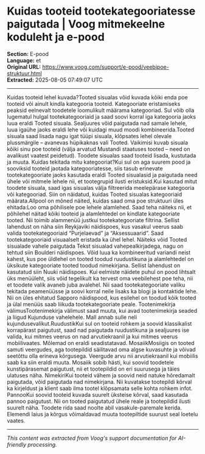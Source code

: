 # Kuidas tooteid tootekategooriatesse paigutada | Voog mitmekeelne koduleht ja e-pood

**Section:** E-pood  
**Language:** et  
**Original URL:** https://www.voog.com/support/e-pood/veebipoe-struktuur.html  
**Extracted:** 2025-08-05 07:49:07 UTC

---

Kuidas tooteid lehel kuvada?Tooted sisualas võid kuvada kõiki enda poe tooteid või ainult kindla kategooria tooteid. Kategooriate eristamiseks peaksid eelnevalt toodetele loomulikult määrama kategooriad. Sul võib olla lugematul hulgal tootekategooriaid ja saad soovi korral iga kategooria jaoks luua eraldi Tooted sisuala. Sealjuures võid paigutada nad samale lehele, luua igaühe jaoks eraldi lehe või kuidagi muud moodi kombineerida.Tooted sisuala saad lisada nagu igat tüüpi sisuala, klõpsates lehel olevale plussmärgile – avanevas hüpikaknas vali Tooted.
Vaikimisi kuvab sisuala kõiki sinu poe tooteid (välja arvatud Mustandi staatuses tooted – need on avalikust vaatest peidetud). Toodete sisualas saad tooteid lisada, kustutada ja muuta.
Kuidas tekitada mitu kategooriat?Kui sul on aga suurem pood ja sooviksid tooteid jaotada kategooriatesse, siis tasub erinevate tootekategooriate jaoks kasutada eraldi Tooted sisualasid ja paigutada need ühele või mitmele lehele nii, et tootegrupid ilusti eristuksid.Kui kasutad mitut toodete sisuala, saad igas sisualas välja filtreerida meelepärase kategooria või kategooriad. Siin on näidatud, kuidas Tooted sisualas kategooriaid määrata.Allpool on mõned näited, kuidas saad oma poe struktuuri üles ehitada:Loo oma põhilisele poe lehele alamlehed. Saad teha näiteks nii, et põhilehel näitad kõiki tooteid ja alamlehtedel on kindlate kategooriate tooted. Nii toimib alammenüü justkui tootekategooriate filtrina. Sellist lahendust on näha siin Reykjaviki näidispoes, kus vasakul veerus saab valida tootekategooriaid “Purjelaevad” ja “Aksessuaarid”.
Saad tootekategooriaid visuaalselt eristada ka ühel lehel. Näiteks võid Tooted sisualade vahele paigutada Tekst sisualad vahepealkirjadega, nagu on tehtud siin Boulderi näidispoes.
Võid luua ka kombineeritud variandi neist kahest, kus poe üldlehel on tooted toodud ruudustikuna ja alamlehtedel on üksikute kategooriate tooted toodud nimekirjana. Sellist lahendust on kasutatud siin Nuuki näidispoes.
Kui eelmiste näidete puhul on pood lihtsalt üks menüüleht, siis võid tegelikult ka tervest oma veebilehest poe teha, nii et toodete valik avaneb juba avalehel. Nii saad tootekategooriate valiku tekitada peamenüüsse ja soovi korral neile lisaks ka blogi ja kontaktide lehe. Nii on üles ehitatud Sapporo näidispood, kus esilehel on toodud kõik tooted ja ülal menüüs saab liikuda tootekategooriate peale.
Tootenimekirja välimusTootenimekirja välimust saad muuta, kui avad tootenimekirja seaded ja liigud Kujunduse vahelehele. Mall annab sulle neli kujundusevalikut.RuudustikKui sul on tooteid rohkem ja soovid klassikalist korrapärast paigutust, saad nad paigutada ruudustikuna ja sealjuures ise valida, kui mitmes veerus on nad arvutiekraanil ja kui mitmes veerus mobiilivaates. Mõlemad on eraldi seadistatavad.
MosaiikMosiigis on tooted samuti veergudes, aga tootepildid säilitavad oma algse kuvasuhte ja võivad seetõttu olla erineva kõrgusega. Veergude arvu nii arvutiekraanil kui mobiilis saab ka siin eraldi muuta. Mosaiik sobib hästi, kui soovid toodetele kunstipärasemat paigutust, nii et tootepildid on eri suurusega ja täies ulatuses näha.
NimekiriKui tooteid vähem ja soovid neid natuke hõredamalt paigutada, võid paigutada nad nimekirjana. Nii kuvatakse tootepildi kõrval ka kirjeldust ja klient saab ilma tootel klõpsamata selle kohta rohkem infot.
PannooKui soovid tooteid kuvada suurelt üksteise kõrval, saad kasutada pannoo paigutust. Nii on tooted paigutatud ühele reale ja tootepildid ilusti suurelt näha. Toodete rida saad noolte abil vasakule-paremale kerida. Elemendi laius ja kõrgus võimaldavad muuta tootepiltide suurust seal loetelu vaates.

---

*This content was extracted from Voog's support documentation for AI-friendly processing.*
